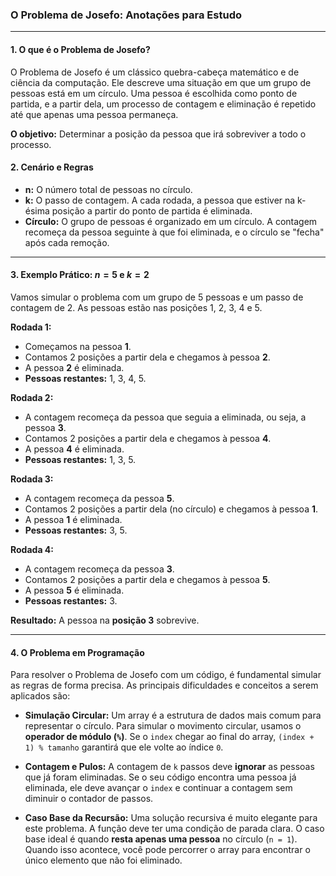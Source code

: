 ### O Problema de Josefo: Anotações para Estudo

-----

#### 1\. O que é o Problema de Josefo?

O Problema de Josefo é um clássico quebra-cabeça matemático e de ciência da computação. Ele descreve uma situação em que um grupo de pessoas está em um círculo. Uma pessoa é escolhida como ponto de partida, e a partir dela, um processo de contagem e eliminação é repetido até que apenas uma pessoa permaneça.

**O objetivo:** Determinar a posição da pessoa que irá sobreviver a todo o processo.

#### 2\. Cenário e Regras

  * **n:** O número total de pessoas no círculo.
  * **k:** O passo de contagem. A cada rodada, a pessoa que estiver na k-ésima posição a partir do ponto de partida é eliminada.
  * **Círculo:** O grupo de pessoas é organizado em um círculo. A contagem recomeça da pessoa seguinte à que foi eliminada, e o círculo se "fecha" após cada remoção.

-----

#### 3\. Exemplo Prático: $n=5$ e $k=2$

Vamos simular o problema com um grupo de 5 pessoas e um passo de contagem de 2. As pessoas estão nas posições 1, 2, 3, 4 e 5.

**Rodada 1:**

  * Começamos na pessoa **1**.
  * Contamos 2 posições a partir dela e chegamos à pessoa **2**.
  * A pessoa **2** é eliminada.
  * **Pessoas restantes:** 1, 3, 4, 5.

**Rodada 2:**

  * A contagem recomeça da pessoa que seguia a eliminada, ou seja, a pessoa **3**.
  * Contamos 2 posições a partir dela e chegamos à pessoa **4**.
  * A pessoa **4** é eliminada.
  * **Pessoas restantes:** 1, 3, 5.

**Rodada 3:**

  * A contagem recomeça da pessoa **5**.
  * Contamos 2 posições a partir dela (no círculo) e chegamos à pessoa **1**.
  * A pessoa **1** é eliminada.
  * **Pessoas restantes:** 3, 5.

**Rodada 4:**

  * A contagem recomeça da pessoa **3**.
  * Contamos 2 posições a partir dela e chegamos à pessoa **5**.
  * A pessoa **5** é eliminada.
  * **Pessoas restantes:** 3.

**Resultado:** A pessoa na **posição 3** sobrevive.

-----

#### 4\. O Problema em Programação

Para resolver o Problema de Josefo com um código, é fundamental simular as regras de forma precisa. As principais dificuldades e conceitos a serem aplicados são:

  * **Simulação Circular:** Um array é a estrutura de dados mais comum para representar o círculo. Para simular o movimento circular, usamos o **operador de módulo (`%`)**. Se o `index` chegar ao final do array, `(index + 1) % tamanho` garantirá que ele volte ao índice `0`.

  * **Contagem e Pulos:** A contagem de `k` passos deve **ignorar** as pessoas que já foram eliminadas. Se o seu código encontra uma pessoa já eliminada, ele deve avançar o `index` e continuar a contagem sem diminuir o contador de passos.

  * **Caso Base da Recursão:** Uma solução recursiva é muito elegante para este problema. A função deve ter uma condição de parada clara. O caso base ideal é quando **resta apenas uma pessoa** no círculo (`n = 1`). Quando isso acontece, você pode percorrer o array para encontrar o único elemento que não foi eliminado.

